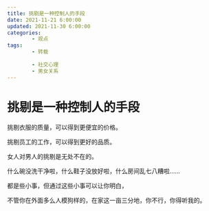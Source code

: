 ```yaml
---
title: 挑剔是一种控制人的手段
date: 2021-11-21 6:00:00
updated: 2021-11-30 6:00:00
categories:
        - 观点
tags:
        - 转载
   
        - 社交心理
        - 男女关系
---
```


# 挑剔是一种控制人的手段

挑剔衣服的质量，可以得到更便宜的价格。

挑剔员工的工作，可以得到更好的品质。

女人对男人的挑剔是无处不在的。

什么碗没洗干净啦，什么鞋子没放好啦，什么房间乱七八糟啦……

都是些小事，但通过这些小事可以让你明白，

不管你在外面多么人模狗样的，在家这一亩三分地，你不行，你得听我的。
